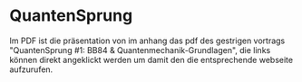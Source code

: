 # QuantenSprung
Im PDF ist die präsentation von im anhang das pdf des gestrigen vortrags "QuantenSprung #1: BB84 & Quantenmechanik-Grundlagen", die links können direkt angeklickt werden um damit den die entsprechende webseite aufzurufen.
